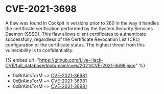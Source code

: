 # CVE-2021-3698

A flaw was found in Cockpit in versions prior to 260 in the way it handles the certificate verification performed by the System Security Services Daemon (SSSD). This flaw allows client certificates to authenticate successfully, regardless of the Certificate Revocation List (CRL) configuration or the certificate status. The highest threat from this vulnerability is to confidentiality.

{% embed url="https://github.com/Live-Hack-CVE/full_database/blob/main/cves/2021/CVE-2021-3698.json" %}


* 0xBrAinsTorM ~> [CVE-2021-36981](https://www.alice-snow.ru/2021/database/cve-2021-3698/cve-2021-36981-0xbrainstorm)
* 0xBrAinsTorM ~> [CVE-2021-36981](https://www.alice-snow.ru/2021/database/cve-2021-3698/cve-2021-36981-0xbrainstorm)
* 0xBrAinsTorM ~> [CVE-2021-36981](https://www.alice-snow.ru/2021/database/cve-2021-3698/cve-2021-36981-0xbrainstorm)